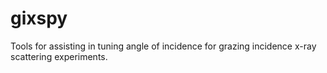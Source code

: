 # gixspy
 Tools for assisting in tuning angle of incidence for grazing incidence x-ray scattering experiments.
